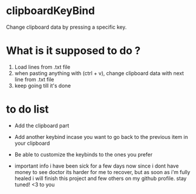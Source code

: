 # clipboardKeyBind
Change clipboard data by pressing a specific key.




# What is it supposed to do ?
1) Load lines from .txt file
2) when pasting anything with (ctrl + v), change clipboard data with next line from .txt file
3) keep going till it's done






# to do list 
- Add the clipboard part
- Add another keybind incase you want to go back to the previous item in your clipboard
- Be able to customize the keybinds to the ones you prefer





- important info
i have been sick for a few days now since i dont have money to see doctor its harder for me to recover, but as soon as i'm fully healed i will finish this project and few others on my github profile. stay tuned! <3 to you
